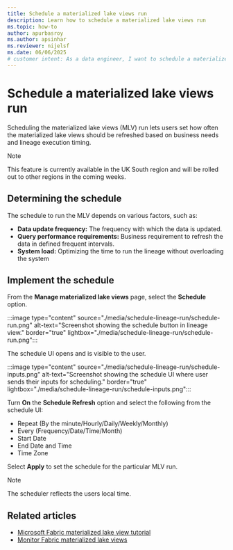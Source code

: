 ```yaml
---
title: Schedule a materialized lake views run
description: Learn how to schedule a materialized lake views run
ms.topic: how-to
author: apurbasroy
ms.author: apsinhar
ms.reviewer: nijelsf
ms.date: 06/06/2025
# customer intent: As a data engineer, I want to schedule a materialized lake views run in Microsoft Fabric so that I can refresh the materialized lake views based on business requirements.
---
```


# Schedule a materialized lake views run

Scheduling the materialized lake views (MLV) run lets users set how often the materialized lake views should be refreshed based on business needs and lineage execution timing.

> [!NOTE]
> This feature is currently available in the UK South region and will be rolled out to other regions in the coming weeks.

## Determining the schedule

The schedule to run the MLV depends on various factors, such as:

* **Data update frequency:** The frequency with which the data is updated.
* **Query performance requirements:** Business requirement to refresh the data in defined frequent intervals.
* **System load:** Optimizing the time to run the lineage without overloading the system

## Implement the schedule

From the **Manage materialized lake views** page, select the **Schedule** option.

:::image type="content" source="./media/schedule-lineage-run/schedule-run.png" alt-text="Screenshot showing the schedule button in lineage view." border="true" lightbox="./media/schedule-lineage-run/schedule-run.png":::

The schedule UI opens and is visible to the user.

:::image type="content" source="./media/schedule-lineage-run/schedule-inputs.png" alt-text="Screenshot showing the schedule UI where user sends their inputs for scheduling." border="true" lightbox="./media/schedule-lineage-run/schedule-inputs.png":::

Turn **On** the **Schedule Refresh** option and select the following from the schedule UI:

* Repeat (By the minute/Hourly/Daily/Weekly/Monthly)
* Every (Frequency/Date/Time/Month)
* Start Date
* End Date and Time
* Time Zone

Select **Apply** to set the schedule for the particular MLV run.

> [!NOTE]
> The scheduler reflects the users local time.

## Related articles

* [Microsoft Fabric materialized lake view tutorial](./tutorial.md)
* [Monitor Fabric materialized lake views](./monitor-materialized-lake-views.md)